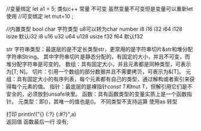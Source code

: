 //变量绑定 let a1 = 5;  类似c++ 常量  不可变   虽然变量不可变但是变量可以重新let使用 
//可变绑定 let mut=10 ;


//内置类型
bool
char 字符类型 u8可以转为char
number  i8  i16 i32 i64 i128 isize 默认i32
        i8  u16 u32 u64 u128 usize
        f32 f64  默认f32

str  字符串类型：最底层的是不定长类型str，更常用的是字符串切片&str和堆分配字符串String， 其中字符串切片是静态分配的，有固定的大小，并且不可变，而堆分配字符串是可变的。
数组：具有固定大小，并且元素都是同种类型，可表示为[T; N]。
切片：引用一个数组的部分数据并且不需要拷贝，可表示为&[T]。
元组：具有固定大小的有序列表，每个元素都有自己的类型，通过解构或者索引来获得每个元素的值。
指针：最底层的是裸指针*const T和*mut T，但解引用它们是不安全的，必须放到unsafe块里。
函数：具有函数类型的变量实质上是一个函数指针。
元类型：即()，其唯一的值也是()。
不同类型不支持运算  使用as 转型

打印 println!("{} {:?} {:#?}",a)  
返回值   函数最后一行 没有;
